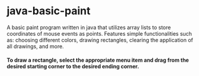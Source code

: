 # java-basic-paint
A basic paint program written in java that utilizes array lists to store coordinates of mouse events as points.
Features simple functionalities such as: choosing different colors, drawing rectangles, clearing the application of all drawings, and more.

#### To draw a rectangle, select the appropriate menu item and drag from the desired starting corner to the desired ending corner.

